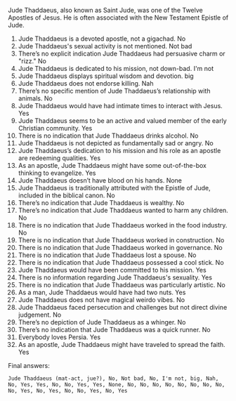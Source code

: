 Jude Thaddaeus, also known as Saint Jude, was one of the Twelve Apostles of Jesus. He is often associated with the New Testament Epistle of Jude.

1. Jude Thaddaeus is a devoted apostle, not a gigachad. No
2. Jude Thaddaeus's sexual activity is not mentioned. Not bad
3. There’s no explicit indication Jude Thaddaeus had persuasive charm or "rizz." No
4. Jude Thaddaeus is dedicated to his mission, not down-bad. I'm not
5. Jude Thaddaeus displays spiritual wisdom and devotion. big
6. Jude Thaddaeus does not endorse killing. Nah
7. There’s no specific mention of Jude Thaddaeus’s relationship with animals. No
8. Jude Thaddaeus would have had intimate times to interact with Jesus. Yes
9. Jude Thaddaeus seems to be an active and valued member of the early Christian community. Yes
10. There is no indication that Jude Thaddaeus drinks alcohol. No
11. Jude Thaddaeus is not depicted as fundamentally sad or angry. No
12. Jude Thaddaeus’s dedication to his mission and his role as an apostle are redeeming qualities. Yes
13. As an apostle, Jude Thaddaeus might have some out-of-the-box thinking to evangelize. Yes
14. Jude Thaddaeus doesn’t have blood on his hands. None
15. Jude Thaddaeus is traditionally attributed with the Epistle of Jude, included in the biblical canon. No
16. There’s no indication that Jude Thaddaeus is wealthy. No
17. There’s no indication that Jude Thaddaeus wanted to harm any children. No
18. There is no indication that Jude Thaddaeus worked in the food industry. No
19. There is no indication that Jude Thaddaeus worked in construction. No
20. There is no indication that Jude Thaddaeus worked in governance. No
21. There is no indication that Jude Thaddaeus lost a spouse. No
22. There is no indication that Jude Thaddaeus possessed a cool stick. No
23. Jude Thaddaeus would have been committed to his mission. Yes
24. There is no information regarding Jude Thaddaeus's sexuality. Yes
25. There is no indication that Jude Thaddaeus was particularly artistic. No
26. As a man, Jude Thaddaeus would have had two nuts. Yes
27. Jude Thaddaeus does not have magical weirdo vibes. No
28. Jude Thaddaeus faced persecution and challenges but not direct divine judgement. No
29. There’s no depiction of Jude Thaddaeus as a whinger. No
30. There’s no indication that Jude Thaddaeus was a quick runner. No
31. Everybody loves Persia. Yes
32. As an apostle, Jude Thaddaeus might have traveled to spread the faith. Yes

Final answers:

```Jude Thaddaeus (mat-act, jue?), No, Not bad, No, I'm not, big, Nah, No, Yes, Yes, No, No, Yes, Yes, None, No, No, No, No, No, No, No, No, No, Yes, No, Yes, No, No, Yes, No, Yes```
